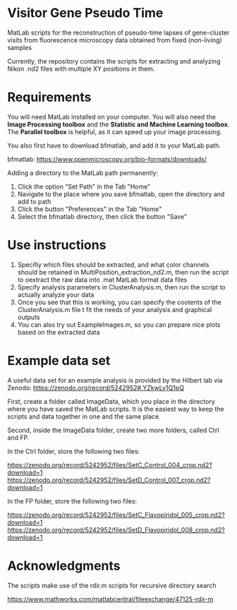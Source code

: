 # Visitor Gene Pseudo Time

MatLab scripts for the reconstruction of pseudo-time lapses of gene-cluster visits from fluorescence microscopy data obtained from fixed (non-living) samples

Currently, the repository contains the scripts for extracting and analyzing Nikon .nd2 files with multiple XY positions in them.

# Requirements

You will need MatLab installed on your computer. You will also need the **Image Processing toolbox** and the **Statistic and Machine Learning toolbox**. The **Parallel toolbox** is helpful, as it can speed up your image processing.

You also first have to download bfmatlab, and add it to your MatLab path.

bfmatlab:
https://www.openmicroscopy.org/bio-formats/downloads/

Adding a directory to the MatLab path permanently:
1. Click the option "Set Path" in the Tab "Home"
2. Navigate to the place where you save bfmatlab, open the directory and add to path
3. Click the button "Preferences" in the Tab "Home"
4. Select the bfmatlab directory, then click the button "Save"

# Use instructions

1. Specifiy which files should be extracted, and what color channels should be retained in MultiPosition_extraction_nd2.m, then run the script to oextract the raw data into .mat MatLab format data files
2. Specify analysis parameters in ClusterAnalysis.m, then run the script to actually analyze your data
3. Once you see that this is working, you can specify the cootents of the ClusterAnalysis.m file t fit the needs of your analysis and graphical outputs
4. You can also try out ExampleImages.m, so you can prepare nice plots based on the extracted data

# Example data set

A useful data set for an example analysis is provided by the Hilbert lab via Zenodo:
https://zenodo.org/record/5242952#.YZkwLy1Q1pQ

First, create a folder called ImageData, which you place in the directory where you have saved the MatLab scripts. It is the easiest way to keep the scripts and data together in one and the same place.

Second, inside the ImageData folder, create two more folders, called Ctrl and FP.

In the Ctrl folder, store the following two files:

https://zenodo.org/record/5242952/files/SetC_Control_004_crop.nd2?download=1
https://zenodo.org/record/5242952/files/SetD_Control_007_crop.nd2?download=1

In the FP folder, store the following two files:

https://zenodo.org/record/5242952/files/SetC_Flavopiridol_005_crop.nd2?download=1
https://zenodo.org/record/5242952/files/SetD_Flavopiridol_008_crop.nd2?download=1

# Acknowledgments

The scripts make use of the rdir.m scripts for recursive directory search

https://www.mathworks.com/matlabcentral/fileexchange/47125-rdir-m
